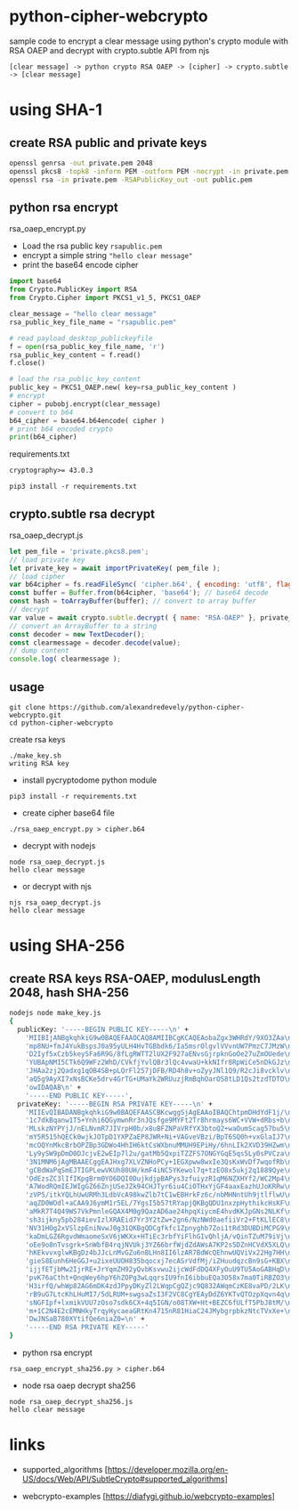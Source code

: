 # python-cipher-webcrypto

sample code to encrypt a clear message using python's crypto module with RSA OAEP and decrypt with crypto.subtle API from njs

```
[clear message] -> python crypto RSA OAEP -> [cipher] -> crypto.subtle -> [clear message]
```


# using SHA-1

## create RSA public and private keys

``` bash
openssl genrsa -out private.pem 2048
openssl pkcs8 -topk8 -inform PEM -outform PEM -nocrypt -in private.pem -out private.pkcs8.pem
openssl rsa -in private.pem -RSAPublicKey_out -out public.pem
```

## python rsa encrypt

rsa_oaep_encrypt.py
- Load the rsa public key `rsapublic.pem`
- encrypt a simple string `"hello clear message"`
- print the base64 encode cipher

``` python
import base64
from Crypto.PublicKey import RSA
from Crypto.Cipher import PKCS1_v1_5, PKCS1_OAEP

clear_message = "hello clear message"
rsa_public_key_file_name = "rsapublic.pem"

# read payload_desktop_publickeyfile
f = open(rsa_public_key_file_name, 'r')        
rsa_public_key_content = f.read()
f.close()

# load the rsa_public_key_content
public_key = PKCS1_OAEP.new( key=rsa_public_key_content )
# encrypt
cipher = pubobj.encrypt(clear_message)
# convert to b64
b64_cipher = base64.b64encode( cipher )
# print b64 encoded crypto
print(b64_cipher)
```

requirements.txt
``` requirements.txt
cryptography>= 43.0.3
```

```
pip3 install -r requirements.txt 
```

## crypto.subtle rsa decrypt

rsa_oaep_decrypt.js

``` js
let pem_file = 'private.pkcs8.pem';
// load private key
let private_key = await importPrivateKey( pem_file );
// load cipher
var b64cipher = fs.readFileSync( 'cipher.b64', { encoding: 'utf8', flag: 'r' } ); 
const buffer = Buffer.from(b64cipher, 'base64'); // base64 decode
const hash = toArrayBuffer(buffer); // convert to array buffer
// decrypt
var value = await crypto.subtle.decrypt( { name: "RSA-OAEP" }, private_key, hash );
// convert an ArrayBuffer to a string
const decoder = new TextDecoder();
const clearmessage = decoder.decode(value);
// dump content
console.log( clearmessage );
```


## usage

```
git clone https://github.com/alexandredevely/python-cipher-webcrypto.git
cd python-cipher-webcrypto
```

create rsa keys
```
./make_key.sh 
writing RSA key
```

- install pycryptodome python module
```
pip3 install -r requirements.txt
```

- create cipher base64 file
```
./rsa_oaep_encrypt.py > cipher.b64
```

- decrypt with nodejs
```
node rsa_oaep_decrypt.js
hello clear message
```


- or decrypt with njs
```
njs rsa_oaep_decrypt.js
hello clear message
```


# using SHA-256

## create RSA keys RSA-OAEP, modulusLength 2048, hash SHA-256

``` bash
nodejs node make_key.js 
{
  publicKey: '-----BEGIN PUBLIC KEY-----\n' +
    'MIIBIjANBgkqhkiG9w0BAQEFAAOCAQ8AMIIBCgKCAQEAobaZgx3WHRdY/9XO3ZAa\n' +
    'mp8NU+fmJ4YukBspsJ0a95yULH4HvTGBbdk6/Ia5msrOlgvlVVvnUW7PmzC7JMzW\n' +
    'D2Iyf5xCzb5keySFa6R9G/8fLgRWTT2lUX2F927aENvsGjrpknGoOe27uZmOUede\n' +
    'YUBApNMI5CTk6Q9WFz2WhD/CVkfjYvlQBr3lQc4vwaU+kkNIfr8RpWiCe5nDkGJz\n' +
    'JHAa2zj2Qadxg1qOB4SB+pLQrFl257jDFB/RD4h8v+oZyyJNl1Q9/R2cJi8vcklv\n' +
    'aQ5g9AyXI7xNsBCKe5drv4GrTG+UMaYk2WRUuzjRmBqhOarOS8tLD1Qs2tzdTDTO\n' +
    'owIDAQAB\n' +
    '-----END PUBLIC KEY-----',
  privateKey: '-----BEGIN RSA PRIVATE KEY-----\n' +
    'MIIEvQIBADANBgkqhkiG9w0BAQEFAASCBKcwggSjAgEAAoIBAQChtpmDHdYdF1j/\n' +
    '1c7dkBqanw1T5+Ynhi6QGymwnRr3nJQsfge9MYFt2Tr8hrmays6WC+VVW+dRbs+b\n' +
    'MLskzNYPYjJ/nELNvmR7JIVrpH0b/x8uBFZNPaVRfYX3btoQ2+waOumScag57bu5\n' +
    'mY5R515hQECk0wjkJOTpD1YXPZaEP8JWR+Ni+VAGveVBzi/BpT6SQ0h+vxGlaIJ7\n' +
    'mcOQYnMkcBrbOPZBp3GDWo4HhIH6ktCsWXbnuMMUH9EPiHy/6hnLIk2XVD39HZwm\n' +
    'Ly9ySW9pDmD0DJcjvE2wEIp7l2u/gatMb5QxpiTZZFS7ONGYGqE5qs5Ly0sPVCza\n' +
    '3N1MNM6jAgMBAAECggEAJHxg7XLVZNHoPCy+1EGXpww8wxIe3QsKxWvDf7wqofRb\n' +
    'gCBdWaPqSmEJTIGPLewVKUh80UH/kmF4iNC5YKewol7q+tzEO8x5ukj2q1889Qye\n' +
    'OdEzsZC3lIfIKpgBrm0YO6DQI0DujkdjpBAPys3zfuiyzR1qM6NZXHYf2/WC2Mp4\n' +
    'A7WodRQmIEJWIgGZ66ZnjUSeJZk94CHJTyr6iu4CiOTHxYjGF4aaxEazhUJoKRRw\n' +
    'zVP5/itkYQLhUwURMh3LdbVcA98kwZlb7tC1wEBHrkFz6c/nbMHNntUh9jtlflwU\n' +
    'aqZD0WOdl+aCAA9J6ymM1r5EL/7YgsI5b57tRYapjQKBgQDU1nxzpHythikcHsKF\n' +
    'aMkR7T4Q49WS7VkPmnleGQAX4M0g9QazAD6ae24hpqXiycmE4hvdKKJpGNs2NLKf\n' +
    'sh3ijkny5pb284ievIzlXRAEid7Yr3Y2tZw+2gn6/NzNWd0aefiiVr2+FtKLlEC8\n' +
    'NV31HOg2xVSlzpEniNvwJ0g31QKBgQDCgfkfc1Zpnyghb7Zoi1tRd3DUBDiMCPG9\n' +
    'kaDmLGZ6RgvdWmaomeSxV6jWKXx+HTiEc3rbfYiFlhGIvQhljA/vQinTZuM79iVj\n' +
    'oEe9o8nTvsgrk+SnWbfB4rqjNVUkj3YZ66brfWjdZdAWsA7KP2s5DZnHCVdX5XLQ\n' +
    'hKEkvvxglwKBgDz4bJJcLnMvGZu6nBLHn8II6lzAR7BdWcQEhnwUQViVx22Hg7HH\n' +
    'gieS8Eunh6HeGGJ+u2ixeUUOH835bqocxj7ecASrVdfMj/iZHuudqzcBn9sG+KBX\n' +
    'ijjfETjbMw2IjrRE+JrYqmZH92yQvbKsvwu2ijcWdFdDQ4XFyOuU9TU5AoGABHqD\n' +
    'pvK76aCtht+QnqWey6hpY6hZOPg3wLqqrsIU9fnI6ibbuEQa3O58x7ma0TiRBZO3\n' +
    'H3irfQ/whWp82AG6mDK4zdJPpyDKyZl2LWqpCgQZjc9Q832AWqmCzKE8vaPD/2LK\n' +
    'rB9uG7LtcKhLHuMI7/5dLRUM+swgsaZsI3F2VC8CgYEAyDdZ6YKTvQTOzpXqvn4q\n' +
    'sNGFIpf+lxmikVUU7zOso7sdk6CX+4q5IGN/o08TXW+Ht+BEZC6fULfT5PbJ8tM/\n' +
    'm+1C2N4E2cEMNHkyTrqyHycaeaGRtKn4715nR81HiaC24JMybgrpbkzNtcTVxXe+\n' +
    'DwJNSaB780XYtifQe6niaZ0=\n' +
    '-----END RSA PRIVATE KEY-----'
}
```

- python rsa encrypt

```
rsa_oaep_encrypt_sha256.py > cipher.b64
```

- node rsa oaep decrypt sha256

```
node rsa_oaep_decrypt_sha256.js 
hello clear message
```

# links

- supported_algorithms
[https://developer.mozilla.org/en-US/docs/Web/API/SubtleCrypto#supported_algorithms]

- webcrypto-examples
[https://diafygi.github.io/webcrypto-examples]


